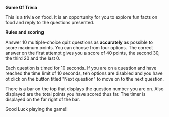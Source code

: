 **Game Of Trivia**

This is a trivia on food. It is an opportunity for you to explore fun facts on food and reply to the questions presented. 

**Rules and scoring**

Answer 10 multiple-choice quiz questions as **accurately** as possible to score maximum points.
You can choose from four options. The correct answer on the first attempt gives you a score of 40 points, the second 30, the third 20 and the last 0.

Each question is timed for 10 seconds. If you are on a question and have reached the time limit of 10 seconds, teh options are disabled and you have ot click on the button titled "Next question" to move on to the next question.

There is a bar on the top that displays the question number you are on. Also displayed are the total points you have scored thus far. The timer is displayed on the far right of the bar. 

Good Luck playing the game!!
